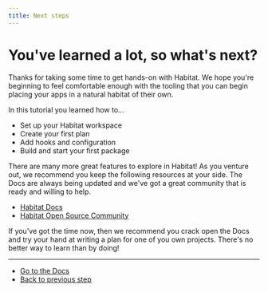```yaml
---
title: Next steps
---
```


# You've learned a lot, so what's next?

Thanks for taking some time to get hands-on with Habitat. We hope you're beginning to feel comfortable enough with
the tooling that you can begin placing your apps in a natural habitat of their own.

In this tutorial you learned how to...

- Set up your Habitat workspace
- Create your first plan
- Add hooks and configuration
- Build and start your first package

There are many more great features to explore in Habitat! As you venture out, we recommend you keep the following resources at your side. The Docs are always being updated and we've got a great community that is ready and willing to help.

- [Habitat Docs](/docs)
- [Habitat Open Source Community](/community)

If you've got the time now, then we recommend you crack open the Docs and try your hand at writing a plan
for one of you own projects. There's no better way to learn than by doing!

<hr>
<ul class="main-content--button-nav">
  <li><a href="/docs" class="button cta">Go to the Docs</a></li>
  <li><a href="/tutorials/getting-started-process-build/">Back to previous step</a></li>
</ul>
